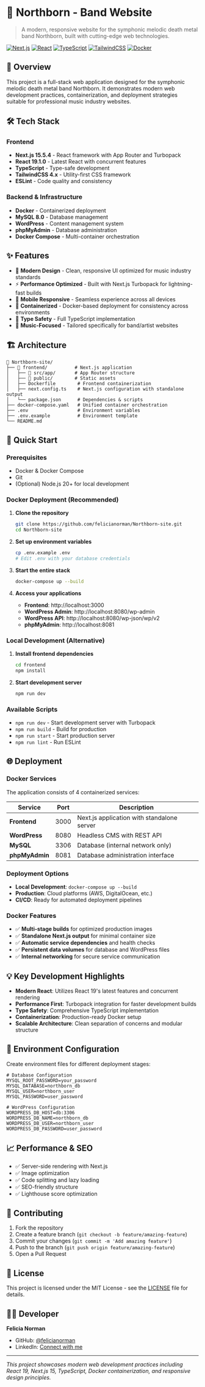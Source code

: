 # 🎸 Northborn - Band Website

> A modern, responsive website for the symphonic melodic death metal band Northborn, built with cutting-edge web technologies.

[![Next.js](https://img.shields.io/badge/Next.js-15.5.4-black.svg)](https://nextjs.org/)
[![React](https://img.shields.io/badge/React-19.1.0-blue.svg)](https://reactjs.org/)
[![TypeScript](https://img.shields.io/badge/TypeScript-5.x-blue.svg)](https://www.typescriptlang.org/)
[![TailwindCSS](https://img.shields.io/badge/TailwindCSS-4.x-38B2AC.svg)](https://tailwindcss.com/)
[![Docker](https://img.shields.io/badge/Docker-Containerized-2496ED.svg)](https://www.docker.com/)

## 🚀 Overview

This project is a full-stack web application designed for the symphonic melodic death metal band Northborn. It demonstrates modern web development practices, containerization, and deployment strategies suitable for professional music industry websites.

## 🛠️ Tech Stack

### Frontend
- **Next.js 15.5.4** - React framework with App Router and Turbopack
- **React 19.1.0** - Latest React with concurrent features
- **TypeScript** - Type-safe development
- **TailwindCSS 4.x** - Utility-first CSS framework
- **ESLint** - Code quality and consistency

### Backend & Infrastructure
- **Docker** - Containerized deployment
- **MySQL 8.0** - Database management
- **WordPress** - Content management system
- **phpMyAdmin** - Database administration
- **Docker Compose** - Multi-container orchestration

## ✨ Features

- 🎨 **Modern Design** - Clean, responsive UI optimized for music industry standards
- ⚡ **Performance Optimized** - Built with Next.js Turbopack for lightning-fast builds
- 📱 **Mobile Responsive** - Seamless experience across all devices
- 🐳 **Containerized** - Docker-based deployment for consistency across environments
- 🔧 **Type Safety** - Full TypeScript implementation
- 🎵 **Music-Focused** - Tailored specifically for band/artist websites

## 🏗️ Architecture

```
📁 Northborn-site/
├── 📁 frontend/          # Next.js application
│   ├── 📁 src/app/       # App Router structure
│   ├── 📁 public/        # Static assets
│   ├── Dockerfile        # Frontend containerization
│   ├── next.config.ts    # Next.js configuration with standalone output
│   └── package.json      # Dependencies & scripts
├── docker-compose.yaml   # Unified container orchestration
├── .env                  # Environment variables
├── .env.example          # Environment template
└── README.md
```

## 🚀 Quick Start

### Prerequisites
- Docker & Docker Compose
- Git
- (Optional) Node.js 20+ for local development

### Docker Deployment (Recommended)

1. **Clone the repository**
   ```bash
   git clone https://github.com/felicianorman/Northborn-site.git
   cd Northborn-site
   ```

2. **Set up environment variables**
   ```bash
   cp .env.example .env
   # Edit .env with your database credentials
   ```

3. **Start the entire stack**
   ```bash
   docker-compose up --build
   ```

4. **Access your applications**
   - **Frontend**: http://localhost:3000
   - **WordPress Admin**: http://localhost:8080/wp-admin
   - **WordPress API**: http://localhost:8080/wp-json/wp/v2
   - **phpMyAdmin**: http://localhost:8081

### Local Development (Alternative)

1. **Install frontend dependencies**
   ```bash
   cd frontend
   npm install
   ```

2. **Start development server**
   ```bash
   npm run dev
   ```

### Available Scripts

- `npm run dev` - Start development server with Turbopack
- `npm run build` - Build for production
- `npm run start` - Start production server
- `npm run lint` - Run ESLint

## 🌐 Deployment

### Docker Services
The application consists of 4 containerized services:

| Service | Port | Description |
|---------|------|-------------|
| **Frontend** | 3000 | Next.js application with standalone server |
| **WordPress** | 8080 | Headless CMS with REST API |
| **MySQL** | 3306 | Database (internal network only) |
| **phpMyAdmin** | 8081 | Database administration interface |

### Deployment Options
- **Local Development**: `docker-compose up --build`
- **Production**: Cloud platforms (AWS, DigitalOcean, etc.)
- **CI/CD**: Ready for automated deployment pipelines

### Docker Features
- ✅ **Multi-stage builds** for optimized production images
- ✅ **Standalone Next.js output** for minimal container size
- ✅ **Automatic service dependencies** and health checks
- ✅ **Persistent data volumes** for database and WordPress files
- ✅ **Internal networking** for secure service communication

## 💡 Key Development Highlights

- **Modern React**: Utilizes React 19's latest features and concurrent rendering
- **Performance First**: Turbopack integration for faster development builds
- **Type Safety**: Comprehensive TypeScript implementation
- **Containerization**: Production-ready Docker setup
- **Scalable Architecture**: Clean separation of concerns and modular structure

## 🔧 Environment Configuration

Create environment files for different deployment stages:

```env
# Database Configuration
MYSQL_ROOT_PASSWORD=your_password
MYSQL_DATABASE=northborn_db
MYSQL_USER=northborn_user
MYSQL_PASSWORD=user_password

# WordPress Configuration
WORDPRESS_DB_HOST=db:3306
WORDPRESS_DB_NAME=northborn_db
WORDPRESS_DB_USER=northborn_user
WORDPRESS_DB_PASSWORD=user_password
```

## 📈 Performance & SEO

- ✅ Server-side rendering with Next.js
- ✅ Image optimization
- ✅ Code splitting and lazy loading
- ✅ SEO-friendly structure
- ✅ Lighthouse score optimization

## 🤝 Contributing

1. Fork the repository
2. Create a feature branch (`git checkout -b feature/amazing-feature`)
3. Commit your changes (`git commit -m 'Add amazing feature'`)
4. Push to the branch (`git push origin feature/amazing-feature`)
5. Open a Pull Request

## 📄 License

This project is licensed under the MIT License - see the [LICENSE](LICENSE) file for details.

## 👨‍💻 Developer

**Felicia Norman**
- GitHub: [@felicianorman](https://github.com/felicianorman)
- LinkedIn: [Connect with me](https://www.linkedin.com/in/felicia-norman)

---

*This project showcases modern web development practices including React 19, Next.js 15, TypeScript, Docker containerization, and responsive design principles.*
